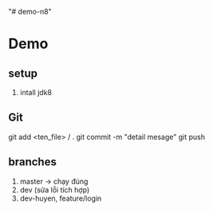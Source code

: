 "# demo-n8" 

# Demo
## setup
1. intall jdk8

## Git
git add <ten_file> / .
git commit -m "detail mesage"
git push

## branches
1. master -> chạy đúng
2. dev (sửa lỗi tích hợp)
3. dev-huyen, feature/login
